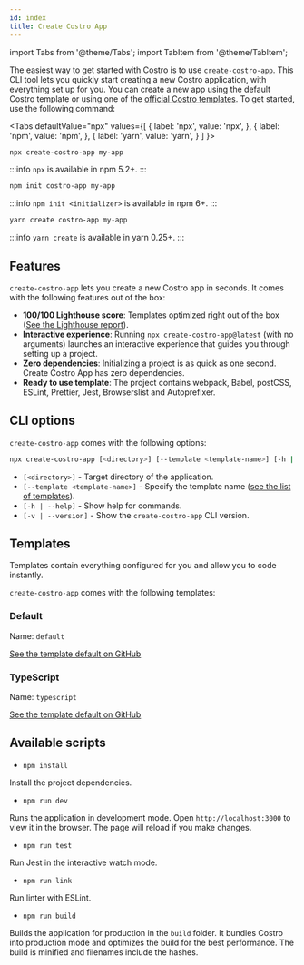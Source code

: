 ```yaml
---
id: index
title: Create Costro App
---
```


import Tabs from '@theme/Tabs';
import TabItem from '@theme/TabItem';

The easiest way to get started with Costro is to use `create-costro-app`. This CLI tool lets you quickly start creating a new Costro application, with everything set up for you. You can create a new app using the default Costro template or using one of the [official Costro templates](cli#templates). To get started, use the following command:

<Tabs
defaultValue="npx"
values={[
{ label: 'npx', value: 'npx', },
{ label: 'npm', value: 'npm', },
{ label: 'yarn', value: 'yarn', }
]
}>
<TabItem value="npx">

```bash
npx create-costro-app my-app
```

:::info
`npx` is available in npm 5.2+.
:::

</TabItem>
<TabItem value="npm">

```bash
npm init costro-app my-app
```

:::info
`npm init <initializer>` is available in npm 6+.
:::

</TabItem>
<TabItem value="yarn">

```bash
yarn create costro-app my-app
```

:::info
`yarn create` is available in yarn 0.25+.
:::

</TabItem>
</Tabs>

## Features

`create-costro-app` lets you create a new Costro app in seconds. It comes with the following features out of the box:

- **100/100 Lighthouse score**: Templates optimized right out of the box ([See the Lighthouse report](https://googlechrome.github.io/lighthouse/viewer?gist=2623d9bb018f1b7bb5fc58adb66d4d69)).
- **Interactive experience**: Running `npx create-costro-app@latest` (with no arguments) launches an interactive experience that guides you through setting up a project.
- **Zero dependencies**: Initializing a project is as quick as one second. Create Costro App has zero dependencies.
- **Ready to use template**: The project contains webpack, Babel, postCSS, ESLint, Prettier, Jest, Browserslist and Autoprefixer.

## CLI options

`create-costro-app` comes with the following options:

```bash
npx create-costro-app [<directory>] [--template <template-name>] [-h | --help] [-v | --version]
```

- `[<directory>]` - Target directory of the application.
- `[--template <template-name>]` - Specify the template name ([see the list of templates](cli#templates)).
- `[-h | --help]` - Show help for commands.
- `[-v | --version]` - Show the `create-costro-app` CLI version.

## Templates

Templates contain everything configured for you and allow you to code instantly.

`create-costro-app` comes with the following templates:

### Default

Name: `default`

[See the template default on GitHub](https://github.com/costrojs/costro-templates/tree/main/templates/default)

### TypeScript

Name: `typescript`

[See the template default on GitHub](https://github.com/costrojs/costro-templates/tree/main/templates/typescript)

## Available scripts

- `npm install`

Install the project dependencies.

- `npm run dev`

Runs the application in development mode. Open `http://localhost:3000` to view it in the browser. The page will reload if you make changes.

- `npm run test`

Run Jest in the interactive watch mode.

- `npm run link`

Run linter with ESLint.

- `npm run build`

Builds the application for production in the `build` folder. It bundles Costro into production mode and optimizes the build for the best performance. The build is minified and filenames include the hashes.

